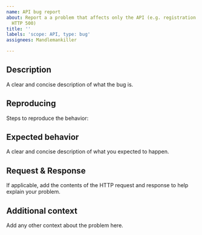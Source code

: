 ```yaml
---
name: API bug report
about: Report a a problem that affects only the API (e.g. registration responds with
  HTTP 500)
title: ''
labels: 'scope: API, type: bug'
assignees: Mandlemankiller

---
```


## Description

A clear and concise description of what the bug is.

## Reproducing

Steps to reproduce the behavior:

## Expected behavior

A clear and concise description of what you expected to happen.

## Request & Response

If applicable, add the contents of the HTTP request and response to help explain your problem.

## Additional context

Add any other context about the problem here.
